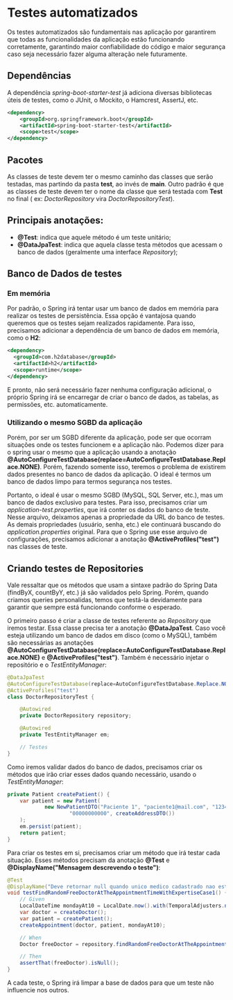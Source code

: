 # Testes automatizados

Os testes automatizados são fundamentais nas aplicação por garantirem que todas as funcionalidades da aplicação estão
funcionando corretamente, garantindo maior confiabilidade do código e maior segurança caso seja necessário fazer alguma
alteração nele futuramente.

## Dependências

A dependência _spring-boot-starter-test_ já adiciona diversas bibliotecas úteis de testes, como o JUnit, o Mockito, 
o Hamcrest, AssertJ, etc.

```XML
<dependency>
    <groupId>org.springframework.boot</groupId>
    <artifactId>spring-boot-starter-test</artifactId>
    <scope>test</scope>
</dependency>
```

## Pacotes

As classes de teste devem ter o mesmo caminho das classes que serão testadas, mas partindo da pasta **test**, ao invés
de **main**. Outro padrão é que as classes de teste devem ter o nome da classe que será testada com **Test** no final (
ex: _DoctorRepository_ vira _DoctorRepositoryTest_).

## Principais anotações:

* **@Test**: indica que aquele método é um teste unitário;
* **@DataJpaTest**: indica que aquela classe testa métodos que acessam o banco de dados (geralmente uma interface 
_Repository_);

## Banco de Dados de testes

### Em memória

Por padrão, o Spring irá tentar usar um banco de dados em memória para realizar os testes de persistência. Essa opção
é vantajosa quando queremos que os testes sejam realizados rapidamente. Para isso, precisamos adicionar a dependência
de um banco de dados em memória, como o **H2**:

```XML
<dependency>
  <groupId>com.h2database</groupId>
  <artifactId>h2</artifactId>
  <scope>runtime</scope>
</dependency>
```

E pronto, não será necessário fazer nenhuma configuração adicional, o próprio Spring irá se encarregar de criar o banco
de dados, as tabelas, as permissões, etc. automaticamente.

### Utilizando o mesmo SGBD da aplicação

Porém, por ser um SGBD diferente da aplicação, pode ser que ocorram situações onde os testes funcionem e a 
aplicação não. Podemos dizer para o spring usar o mesmo que a aplicação usando a anotação 
**@AutoConfigureTestDatabase(replace=AutoConfigureTestDatabase.Replace.NONE)**. Porém, fazendo somente isso, teremos
o problema de existirem dados presentes no banco de dados da aplicação. O ideal é termos um banco de dados limpo para 
termos segurança nos testes.

Portanto, o ideal é usar o mesmo SGBD (MySQL, SQL Server, etc.), mas um banco de dados exclusivo para testes. Para isso,
precisamos criar um _application-test.properties_, que irá conter os dados do banco de teste. Nesse arquivo, deixamos
apenas a propriedade da URL do banco de testes. As demais propriedades (usuário, senha, etc.) ele continuará buscando 
do _application.properties_ original. Para que o Spring use esse arquivo de configurações, precisamos adicionar a 
anotação **@ActiveProfiles("test")** nas classes de teste.

## Criando testes de Repositories

Vale ressaltar que os métodos que usam a sintaxe padrão do Spring Data (findByX, countByY, etc.) já são validados pelo 
Spring. Porém, quando criamos queries personalidas, temos que testá-la devidamente para garantir que sempre está 
funcionando conforme o esperado.

O primeiro passo é criar a classe de testes referente ao _Repository_ que iremos testar. Essa classe precisa ter a
anotação **@DataJpaTest**. Caso você esteja utilizando um banco de dados em disco (como o MySQL), também são necessárias
as anotações **@AutoConfigureTestDatabase(replace=AutoConfigureTestDatabase.Replace.NONE)** e
**@ActiveProfiles("test")**. Também é necessário injetar o repositório e o _TestEntityManager_:

```Java
@DataJpaTest
@AutoConfigureTestDatabase(replace=AutoConfigureTestDatabase.Replace.NONE)
@ActiveProfiles("test")
class DoctorRepositoryTest {

    @Autowired
    private DoctorRepository repository;

    @Autowired
    private TestEntityManager em;

    // Testes
}
```

Como iremos validar dados do banco de dados, precisamos criar os métodos que irão criar esses dados quando necessário, 
usando o _TestEntityManager_:

```Java
private Patient createPatient() {
    var patient = new Patient(
            new NewPatientDTO("Paciente 1", "paciente1@mail.com", "1234-5678",
                    "00000000000", createAddressDTO())
    );
    em.persist(patient);
    return patient;
}
```

Para criar os testes em si, precisamos criar um método que irá testar cada situação. Esses métodos precisam da anotação
**@Test** e **@DisplayName("Mensagem descrevendo o teste")**:

```Java
@Test
@DisplayName("Deve retornar null quando unico medico cadastrado nao esta disponível na data")
void testFindRandomFreeDoctorAtTheAppointmentTimeWithExpertiseCase1() {
    // Given
    LocalDateTime mondayAt10 = LocalDate.now().with(TemporalAdjusters.next(DayOfWeek.MONDAY)).atTime(10,0);
    var doctor = createDoctor();
    var patient = createPatient();
    createAppointment(doctor, patient, mondayAt10);

    // When
    Doctor freeDoctor = repository.findRandomFreeDoctorAtTheAppointmentTimeWithExpertise(mondayAt10, Expertise.CARDIOLOGIA).orElse(null);

    // Then
    assertThat(freeDoctor).isNull();
}
```

A cada teste, o Spring irá limpar a base de dados para que um teste não influencie nos outros.